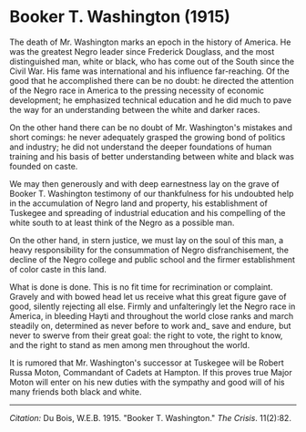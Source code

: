 <!--
title:   Booker T. Washington
author:  Du Bois, W.E.B.
journal: The Crisis
year:    1915
volume:  11
issue:   2
pages:   82
-->
# Booker T. Washington (1915)

<!--![Booker T. Washington](https://upload.wikimedia.org/wikipedia/commons/1/1b/Booker_T_Washington_retouched_flattened-crop.jpg)-->

The death of Mr. Washington marks an epoch in the history of America. He was the greatest Negro leader since Frederick Douglass, and the most distinguished man, white or black, who has come out of the South since the Civil War. His fame was international and his influence far-reaching. Of the good that he accomplished there can be no doubt: he directed the attention of the Negro race in America to the pressing necessity of economic development; he emphasized technical education and he did much to pave the way for an understanding between the white and darker races.

On the other hand there can be no doubt of Mr. Washington's mistakes and short comings: he never adequately grasped the growing bond of politics and industry; he did not understand the deeper foundations of human training and his basis of better understanding between white and black was founded on caste.

We may then generously and with deep earnestness lay on the grave of Booker T. Washington testimony of our thankfulness for his undoubted help in the accumulation of Negro land and property, his establishment of Tuskegee and spreading of industrial education and his compelling of the white south to at least think of the Negro as a possible man.

On the other hand, in stern justice, we must lay on the soul of this man, a heavy responsibility for the consummation of Negro disfranchisement, the decline of the Negro college and public school and the firmer establishment of color caste in this land.

What is done is done. This is no fit time for recrimination or complaint. Gravely and with bowed head let us receive what this great figure gave of good, silently rejecting all else. Firmly and unfalteringly let the Negro race in America, in bleeding Hayti and throughout the world close ranks and march steadily on, determined as never before to work and_ save and endure, but never to swerve from their great goal: the right to vote, the right to know, and the right to stand as men among men throughout the world.

It is rumored that Mr. Washington's successor at Tuskegee will be Robert Russa Moton, Commandant of Cadets at Hampton. If this proves true Major Moton will enter on his new duties with the sympathy and good will of his many friends both black and white.

____________________
*Citation:* Du Bois, W.E.B. 1915. "Booker T. Washington." *The Crisis*. 11(2):82.